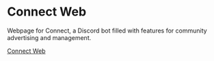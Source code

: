 # Connect Web
Webpage for Connect, a Discord bot filled with features for community advertising and management.

[Connect Web](https://connect.deltagamez.ch/)
